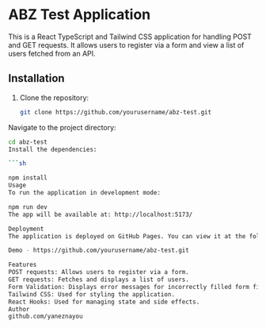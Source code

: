 # ABZ Test Application

This is a React TypeScript and Tailwind CSS application for handling POST and GET requests. It allows users to register via a form and view a list of users fetched from an API.

## Installation

1. Clone the repository:

   ```sh
   git clone https://github.com/yourusername/abz-test.git
Navigate to the project directory:

 ```sh
cd abz-test
Install the dependencies:

 ```sh

npm install
Usage
To run the application in development mode:

npm run dev
The app will be available at: http://localhost:5173/

Deployment
The application is deployed on GitHub Pages. You can view it at the following link:

Demo - https://github.com/yourusername/abz-test.git

Features
POST requests: Allows users to register via a form.
GET requests: Fetches and displays a list of users.
Form Validation: Displays error messages for incorrectly filled form fields.
Tailwind CSS: Used for styling the application.
React Hooks: Used for managing state and side effects.
Author
github.com/yaneznayou


 
